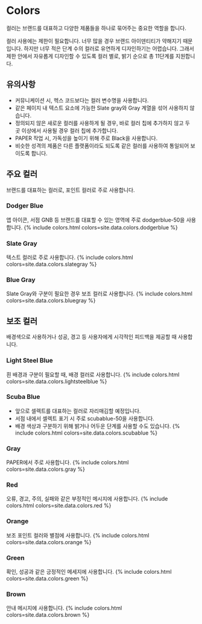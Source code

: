 ---
---

# Colors

컬러는 브랜드를 대표하고 다양한 제품들을 하나로 묶어주는 중요한 역할을 합니다.

컬러 사용에는 제한이 필요합니다. 너무 많을 경우 브랜드 아이덴티티가 약해지기 때문입니다. 하지만 너무 적은 단계 수의 컬러로 유연하게 디자인하기는 어렵습니다. 그래서 제한 안에서 자유롭게 디자인할 수 있도록 컬러 별로, 밝기 순으로 총 11단계를 지원합니다.

## 유의사항

- 커뮤니케이션 시, 헥스 코드보다는 컬러 변수명을 사용합니다.
- 같은 페이지 내 텍스트 요소에 가능한 Slate gray와 Gray 계열을 섞어 사용하지 않습니다.
- 정의되지 않은 새로운 컬러를 사용하게 될 경우, 바로 컬러 칩에 추가하지 않고 두 곳 이상에서 사용될 경우 컬러 칩에 추가합니다.
- PAPER 작업 시, 가독성을 높이기 위해 주로 Black을 사용합니다.
- 비슷한 성격의 제품은 다른 플랫폼이라도 되도록 같은 컬러를 사용하여 통일되어 보이도록 합니다.

## 주요 컬러

브랜드를 대표하는 컬러로, 포인트 컬러로 주로 사용합니다.

###  Dodger Blue

앱 아이콘, 서점 GNB 등 브랜드를 대표할 수 있는 영역에 주로 dodgerblue-50을 사용합니다.
{% include colors.html colors=site.data.colors.dodgerblue %}

###  Slate Gray

텍스트 컬러로 주로 사용합니다.
{% include colors.html colors=site.data.colors.slategray %}

###  Blue Gray

Slate Gray와 구분이 필요한 경우 보조 컬러로 사용합니다.
{% include colors.html colors=site.data.colors.bluegray %}


## 보조 컬러

배경색으로 사용하거나 성공, 경고 등 사용자에게 시각적인 피드백을 제공할 때 사용합니다.

### Light Steel Blue

흰 배경과 구분이 필요할 때, 배경 컬러로 사용합니다.
{% include colors.html colors=site.data.colors.lightsteelblue %}

### Scuba Blue

- 앞으로 셀렉트를 대표하는 컬러로 자리매김할 예정입니다.
- 서점 내에서 셀렉트 표기 시 주로 scubablue-50을 사용합니다.
- 배경 색상과 구분하기 위해 밝거나 어두운 단계를 사용할 수도 있습니다. 
{% include colors.html colors=site.data.colors.scubablue %}

###  Gray

PAPER에서 주로 사용합니다.
{% include colors.html colors=site.data.colors.gray %}

###  Red

오류, 경고, 주의, 실패와 같은 부정적인 메시지에 사용합니다.
{% include colors.html colors=site.data.colors.red %}

### Orange

보조 포인트 컬러와 별점에 사용합니다.
{% include colors.html colors=site.data.colors.orange %}

###  Green

확인, 성공과 같은 긍정적인 메세지에 사용합니다.
{% include colors.html colors=site.data.colors.green %}

### Brown

안내 메시지에 사용합니다.
{% include colors.html colors=site.data.colors.brown %}
